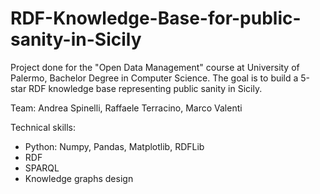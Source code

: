 # RDF-Knowledge-Base-for-public-sanity-in-Sicily

Project done for the "Open Data Management" course at University of Palermo, Bachelor Degree in Computer Science.
The goal is to build a 5-star RDF knowledge base representing public sanity in Sicily.

Team: Andrea Spinelli, Raffaele Terracino, Marco Valenti

Technical skills:
- Python: Numpy, Pandas, Matplotlib, RDFLib
- RDF
- SPARQL
- Knowledge graphs design

